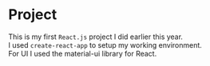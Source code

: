 # Project
This is my first `React.js` project I did earlier this year. <br>
I used `create-react-app` to setup my working environment. <br>
For UI I used the material-ui library for React. <br>
